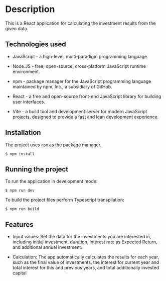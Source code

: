 # Description

This is a React application for calculating the investment results from the given data.

## Technologies used

-   JavaScript - a high-level, multi-paradigm programming language.

-   Node.JS - free, open-source, cross-platform JavaScript runtime environment.

-   npm - package manager for the JavaScript programming language maintained by npm, Inc., a subsidiary of GitHub.

-   React - a free and open-source front-end JavaScript library for building user interfaces.

-   Vite - a build tool and development server for modern JavaScript projects, designed to provide a fast and lean development experience.

## Installation

The project uses `npm` as the package manager.

```shell
$ npm install
```

## Running the project

To run the application in development mode:

```shell
$ npm run dev
```

To build the project files perform Typescript transpilation:

```shell
$ npm run build
```

## Features

-   Input values: Set the data for the investments you are interested in, including initial investment, duration, interest rate as Expected Return, and additional annual investment.

-   Calculation: The app automatically calculates the results for each year, such as the final value of investments, the interest for current year and total interest for this and previous years, and total additionally invested capital
